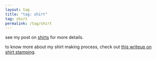 ```yaml
---
layout: tag
title: "tag: shirt"
tag: shirt
permalink: /tag/shirt
---
```


see my post on [shirts](shirts) for more details.

to know more about my shirt making process, check out [this writeup on shirt stamping](shirt-making).
